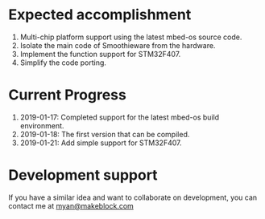 # Expected accomplishment #

1. Multi-chip platform support using the latest mbed-os source code.
2. Isolate the main code of Smoothieware from the hardware.
3. Implement the function support for STM32F407.
4. Simplify the code porting.

# Current Progress #

1. 2019-01-17: Completed support for the latest mbed-os build environment.
2. 2019-01-18: The first version that can be compiled.
2. 2019-01-21: Add simple support for STM32F407.

# Development support #

If you have a similar idea and want to collaborate on development, you can contact me at myan@makeblock.com
